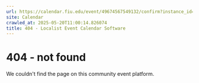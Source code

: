 ```yaml
---
url: https://calendar.fiu.edu/event/49674567549132/confirm?instance_id=49674567550157&return=https%3A%2F%2Fcalendar.fiu.edu%2Fcalendar%3Fevent_types%255B%255D%3D121719
site: Calendar
crawled_at: 2025-05-20T11:00:14.826074
title: 404 - Localist Event Calendar Software
---
```


# 404 - not found
We couldn't find the page on this community event platform.
